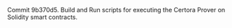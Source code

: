 Commit 9b370d5.                    Build and Run scripts for executing the Certora Prover on Solidity smart contracts.